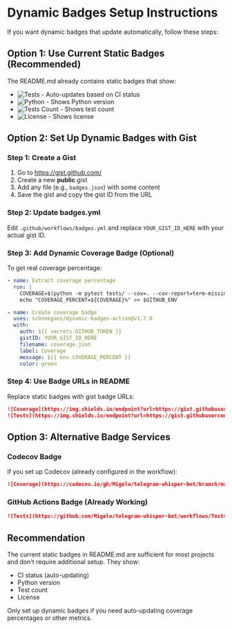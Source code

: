 # Dynamic Badges Setup Instructions

If you want dynamic badges that update automatically, follow these steps:

## Option 1: Use Current Static Badges (Recommended)
The README.md already contains static badges that show:
- ![Tests](https://github.com/Migelo/telegram-whisper-bot/workflows/Tests/badge.svg) - Auto-updates based on CI status
- ![Python](https://img.shields.io/badge/python-3.12-blue) - Shows Python version
- ![Tests Count](https://img.shields.io/badge/tests-106-brightgreen) - Shows test count
- ![License](https://img.shields.io/badge/license-MIT-green) - Shows license

## Option 2: Set Up Dynamic Badges with Gist

### Step 1: Create a Gist
1. Go to https://gist.github.com/
2. Create a new **public** gist
3. Add any file (e.g., `badges.json`) with some content
4. Save the gist and copy the gist ID from the URL

### Step 2: Update badges.yml
Edit `.github/workflows/badges.yml` and replace `YOUR_GIST_ID_HERE` with your actual gist ID.

### Step 3: Add Dynamic Coverage Badge (Optional)
To get real coverage percentage:

```yaml
- name: Extract coverage percentage
  run: |
    COVERAGE=$(python -m pytest tests/ --cov=. --cov-report=term-missing | grep "TOTAL" | awk '{print $4}' | sed 's/%//')
    echo "COVERAGE_PERCENT=${COVERAGE}%" >> $GITHUB_ENV

- name: Create coverage badge
  uses: schneegans/dynamic-badges-action@v1.7.0
  with:
    auth: ${{ secrets.GITHUB_TOKEN }}
    gistID: YOUR_GIST_ID_HERE
    filename: coverage.json
    label: Coverage
    message: ${{ env.COVERAGE_PERCENT }}
    color: green
```

### Step 4: Use Badge URLs in README
Replace static badges with gist badge URLs:
```markdown
![Coverage](https://img.shields.io/endpoint?url=https://gist.githubusercontent.com/USERNAME/GIST_ID/raw/coverage.json)
![Tests](https://img.shields.io/endpoint?url=https://gist.githubusercontent.com/USERNAME/GIST_ID/raw/tests.json)
```

## Option 3: Alternative Badge Services

### Codecov Badge
If you set up Codecov (already configured in the workflow):
```markdown
![Coverage](https://codecov.io/gh/Migelo/telegram-whisper-bot/branch/main/graph/badge.svg)
```

### GitHub Actions Badge (Already Working)
```markdown
![Tests](https://github.com/Migelo/telegram-whisper-bot/workflows/Tests/badge.svg)
```

## Recommendation
The current static badges in README.md are sufficient for most projects and don't require additional setup. They show:
- CI status (auto-updating)
- Python version
- Test count
- License

Only set up dynamic badges if you need auto-updating coverage percentages or other metrics.